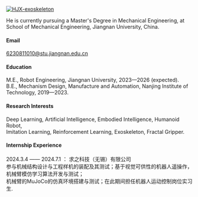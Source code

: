 

[![HJX-exoskeleton](https://img.shields.io/badge/HJX-exoskeleton--github-blue?logo=github)](https://github.com/HJX-exoskeleton)

He is currently pursuing a Master's Degree in Mechanical Engineering, at School of Mechanical Engineering, Jiangnan University, China.

#### Email
6230811010@stu.jiangnan.edu.cn

#### Education
M.E., Robot Engineering, Jiangnan University, 2023—2026 (expected).\
B.E., Mechanism Design, Manufacture and Automation, Nanjing Institute of Technology, 2019—2023.

#### Research Interests
Deep Learning, Artificial Intelligence, Embodied Intelligence, Humanoid Robot,\
Imitation Learning, Reinforcement Learning, Exoskeleton, Fractal Gripper.

#### Internship Experience
2024.3.4 —— 2024.7.1 ： 求之科技（无锡）有限公司\
参与机械结构设计与工程样机的装配及其测试；基于视觉可供性的机器人遥操作，机械臂模仿学习算法开发与测试；\
机械臂的MuJoCo的仿真环境搭建与测试；在此期间担任机器人运动控制岗位实习生.